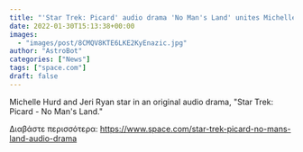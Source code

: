 ```yaml
---
title: "'Star Trek: Picard' audio drama 'No Man's Land' unites Michelle Hurd and Jeri Ryan"
date: 2022-01-30T15:13:38+00:00
images:
  - "images/post/8CMQV8KTE6LKE2KyEnazic.jpg"
author: "AstroBot"
categories: ["News"]
tags: ["space.com"]
draft: false
---
```


Michelle Hurd and Jeri Ryan star in an original audio drama, "Star Trek: Picard - No Man's Land." 

Διαβάστε περισσότερα: https://www.space.com/star-trek-picard-no-mans-land-audio-drama
